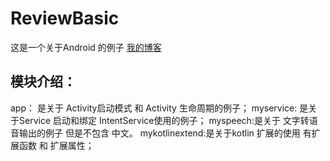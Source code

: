 # ReviewBasic
这是一个关于Android 的例子
[我的博客](https://juejin.im/user/5afe63d26fb9a07ac48042ae/posts)
## 模块介绍：
app： 是关于  Activity启动模式 和 Activity 生命周期的例子；
myservice: 是关于Service 启动和绑定  IntentService使用的例子；
myspeech:是关于 文字转语音输出的例子  但是不包含 中文。
mykotlinextend:是关于kotlin 扩展的使用   有扩展函数 和 扩展属性；
